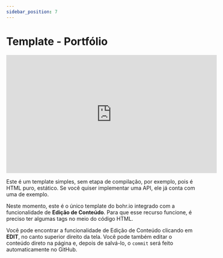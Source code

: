 ```yaml
---
sidebar_position: 7
---
```


# Template - Portfólio

<div style={{textAlign: 'center'}}><iframe width="560" height="315" src="https://www.youtube.com/embed/Y14gKEz8K6E" title="YouTube video player" frameBorder="0" allow="accelerometer; autoplay; clipboard-write; encrypted-media; gyroscope; picture-in-picture" allowFullScreen></iframe></div>

Este é um template simples, sem etapa de compilação, por exemplo, pois é HTML puro, estático. Se você quiser implementar uma API, ele já conta com uma de exemplo.

Neste momento, este é o único template do bohr.io integrado com a funcionalidade de **Edição de Conteúdo**. Para que esse recurso funcione, é preciso ter algumas tags no meio do código HTML.

Você pode encontrar a funcionalidade de Edição de Conteúdo clicando em **EDIT**, no canto superior direito da tela. Você pode também editar o conteúdo direto na página e, depois de salvá-lo, o `commit` será feito automaticamente no GitHub.
